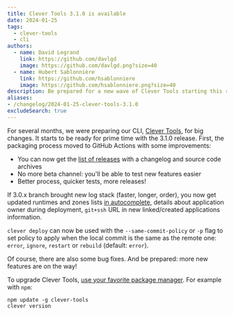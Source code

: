 ```yaml
---
title: Clever Tools 3.1.0 is available
date: 2024-01-25
tags:
  - clever-tools
  - cli
authors:
  - name: David Legrand
    link: https://github.com/davlgd
    image: https://github.com/davlgd.png?size=40
  - name: Hubert Sablonnière
    link: https://github.com/hsablonniere
    image: https://github.com/hsablonniere.png?size=40
description: Be prepared for a new wave of Clever Tools starting this release 3.1.0!
aliases:
- /changelog/2024-01-25-clever-tools-3.1.0
excludeSearch: true
---
```


For several months, we were preparing our CLI, [Clever Tools](https://github.com/CleverCloud/clever-tools/), for big changes. It starts to be ready for prime time with the 3.1.0 release. First, the packaging process moved to GitHub Actions with some improvements:
- You can now get the [list of releases](https://github.com/CleverCloud/clever-tools/releases) with a changelog and source code archives
- No more beta channel: you'll be able to test new features easier
- Better process, quicker tests, more releases!

If 3.0.x branch brought new log stack (faster, longer, order), you now get updated runtimes and zones lists [in autocomplete](https://github.com/CleverCloud/clever-tools?tab=readme-ov-file#enabling-autocompletion), details about application owner during deployment, `git+ssh` URL in new linked/created applications information.

`clever deploy` can now be used with the `--same-commit-policy` or `-p` flag to set policy to apply when the local commit is the same as the remote one: `error`, `ignore`, `restart` or `rebuild` (default: `error`).

Of course, there are also some bug fixes. And be prepared: more new features are on the way!

To upgrade Clever Tools, [use your favorite package manager](/developers/doc/cli/install). For example with `npm`:

```
npm update -g clever-tools
clever version
```
